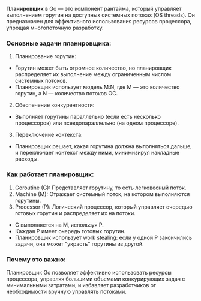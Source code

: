 **Планировщик** в Go — это компонент рантайма, который управляет выполнением горутин на доступных системных потоках (OS threads). Он предназначен для эффективного использования ресурсов процессора, упрощая многопоточную разработку.

### Основные задачи планировщика:
1. Планирование горутин:
- Горутин может быть огромное количество, но планировщик распределяет их выполнение между ограниченным числом системных потоков.
- Планировщик использует модель M:N, где M — это количество горутин, а N — количество потоков ОС.

2. Обеспечение конкурентности:
- Выполняет горутины параллельно (если есть несколько процессоров) или псевдопараллельно (на одном процессоре).

3. Переключение контекста:
- Планировщик решает, какая горутина должна выполняться дальше, и переключает контекст между ними, минимизируя накладные расходы.

### Как работает планировщик:
1. Goroutine (G): Представляет горутину, то есть легковесный поток.
2. Machine (M): Отражает системный поток, на котором выполняются горутины.
3. Processor (P): Логический процессор, который управляет очередью готовых горутин и распределяет их на потоки.

- G выполняется на M, используя P.
- Каждая P имеет очередь готовых горутин.
- Планировщик использует work stealing: если у одной P закончились задачи, она может "украсть" горутины из другой.

### Почему это важно:
Планировщик Go позволяет эффективно использовать ресурсы процессора, управляя большими объемами конкурирующих задач с минимальными затратами, и избавляет разработчиков от необходимости вручную управлять потоками.